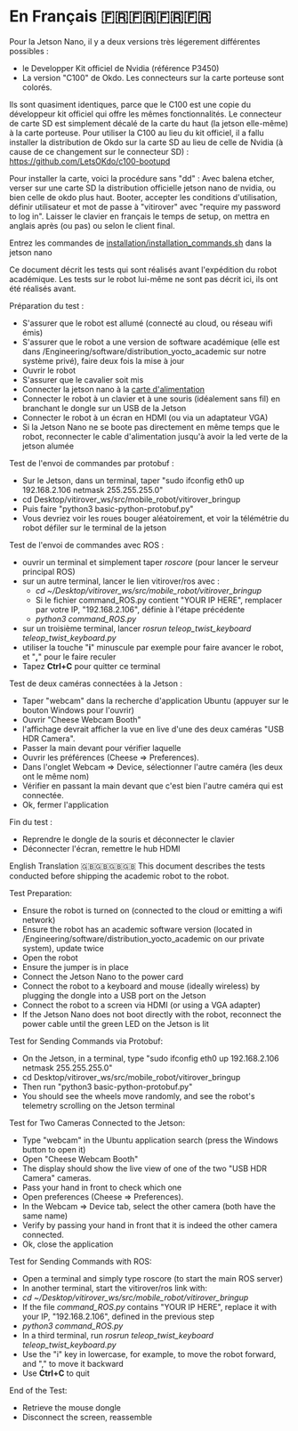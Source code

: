 # En Français 🇫🇷🇫🇷🇫🇷🇫🇷

Pour la Jetson Nano, il y a deux versions très légerement différentes possibles : 
 - le Developper Kit officiel de Nvidia (référence P3450)
 - La version "C100" de Okdo. Les connecteurs sur la carte porteuse sont colorés.

Ils sont quasiment identiques, parce que le C100 est une copie du développeur kit officiel qui offre les mêmes fonctionnalités. Le connecteur de carte SD est simplement décalé de la carte du haut (la jetson elle-même) à la carte porteuse.
Pour utiliser la C100 au lieu du kit officiel, il a fallu installer la distribution de Okdo sur la carte SD au lieu de celle de Nvidia (à cause de ce changement sur le connecteur SD) : https://github.com/LetsOKdo/c100-bootupd


Pour installer la carte, voici la procédure sans "dd" : 
Avec balena etcher, verser sur une carte SD la distribution officielle jetson nano de nvidia, ou bien celle de okdo plus haut.
Booter, accepter les conditions d'utilisation, définir utilisateur et mot de passe à "vitirover" avec "require my password to log in".
Laisser le clavier en français le temps de setup, on mettra en anglais après (ou pas) ou selon le client final.


Entrez les commandes de [installation/installation_commands.sh](installation_commands.sh) dans la jetson nano


Ce document décrit les tests qui sont réalisés avant l'expédition du robot académique. Les tests sur le robot lui-même ne sont pas décrit ici, ils ont été réalisés avant.

Préparation du test :
 - S'assurer que le robot est allumé (connecté au cloud, ou réseau wifi émis)
 - S'assurer que le robot a une version de software académique (elle est dans /Engineering/software/distribution_yocto_academic sur notre système privé), faire deux fois la mise à jour
 - Ouvrir le robot
 - S'assurer que le cavalier soit mis
 - Connecter la jetson nano à la [carte d'alimentation](/power_card/README.md)
 - Connecter le robot à un clavier et à une souris (idéalement sans fil) en branchant le dongle sur un USB de la Jetson
 - Connecter le robot à un écran en HDMI (ou via un adaptateur VGA)
 - Si la Jetson Nano ne se boote pas directement en même temps que le robot, reconnecter le cable d'alimentation jusqu'à avoir la led verte de la jetson alumée


Test de l'envoi de commandes par protobuf : 
 - Sur le Jetson, dans un terminal, taper "sudo ifconfig eth0 up 192.168.2.106 netmask 255.255.255.0"
 - cd Desktop/vitirover_ws/src/mobile_robot/vitirover_bringup
 - Puis faire "python3 basic-python-protobuf.py"
 - Vous devriez voir les roues bouger aléatoirement, et voir la télémétrie du robot défiler sur le terminal de la jetson

Test de l'envoi de commandes avec ROS : 
 - ouvrir un terminal et simplement taper *roscore* (pour lancer le serveur principal ROS)
 - sur un autre terminal, lancer le lien vitirover/ros avec :
   - *cd ~/Desktop/vitirover_ws/src/mobile_robot/vitirover_bringup*
   - Si le fichier command_ROS.py contient "YOUR IP HERE", remplacer par votre IP, "192.168.2.106", définie à l'étape précédente
   - *python3 command_ROS.py*
 - sur un troisième terminal, lancer *rosrun teleop_twist_keyboard teleop_twist_keyboard.py*
 - utiliser la touche "__i__" minuscule par exemple pour faire avancer le robot, et "__,__" pour le faire reculer
 - Tapez __Ctrl+C__ pour quitter ce terminal

Test de deux caméras connectées à la Jetson : 
 - Taper "webcam" dans la recherche d'application Ubuntu (appuyer sur le bouton Windows pour l'ouvrir)
 - Ouvrir "Cheese Webcam Booth"
 - l'affichage devrait afficher la vue en live d'une des deux caméras "USB HDR Camera".
 - Passer la main devant pour vérifier laquelle
 - Ouvrir les préférences (Cheese => Preferences).
 - Dans l'onglet Webcam => Device, sélectionner l'autre caméra (les deux ont le même nom)
 - Vérifier en passant la main devant que c'est bien l'autre caméra qui est connectée.
 - Ok, fermer l'application



Fin du test : 
 - Reprendre le dongle de la souris et déconnecter le clavier
 - Déconnecter l'écran, remettre le hub HDMI


English Translation 🇬🇧🇬🇧🇬🇧🇬🇧
This document describes the tests conducted before shipping the academic robot to the robot.

Test Preparation:

 - Ensure the robot is turned on (connected to the cloud or emitting a wifi network)
 - Ensure the robot has an academic software version (located in /Engineering/software/distribution_yocto_academic on our private system), update twice
 - Open the robot
 - Ensure the jumper is in place
 - Connect the Jetson Nano to the power card
 - Connect the robot to a keyboard and mouse (ideally wireless) by plugging the dongle into a USB port on the Jetson
 - Connect the robot to a screen via HDMI (or using a VGA adapter)
 - If the Jetson Nano does not boot directly with the robot, reconnect the power cable until the green LED on the Jetson is lit

Test for Sending Commands via Protobuf:

 - On the Jetson, in a terminal, type "sudo ifconfig eth0 up 192.168.2.106 netmask 255.255.255.0"
 - cd Desktop/vitirover_ws/src/mobile_robot/vitirover_bringup
 - Then run "python3 basic-python-protobuf.py"
 - You should see the wheels move randomly, and see the robot's telemetry scrolling on the Jetson terminal

Test for Two Cameras Connected to the Jetson:

 - Type "webcam" in the Ubuntu application search (press the Windows button to open it)
 - Open "Cheese Webcam Booth"
 - The display should show the live view of one of the two "USB HDR Camera" cameras.
 - Pass your hand in front to check which one
 - Open preferences (Cheese => Preferences).
 - In the Webcam => Device tab, select the other camera (both have the same name)
 - Verify by passing your hand in front that it is indeed the other camera connected.
 - Ok, close the application


Test for Sending Commands with ROS:

 - Open a terminal and simply type roscore (to start the main ROS server)
 - In another terminal, start the vitirover/ros link with:
 - *cd ~/Desktop/vitirover_ws/src/mobile_robot/vitirover_bringup*
 - If the file *command_ROS.py* contains "YOUR IP HERE", replace it with your IP, "192.168.2.106", defined in the previous step
 - *python3 command_ROS.py*
 - In a third terminal, run *rosrun teleop_twist_keyboard teleop_twist_keyboard.py*
 - Use the "i" key in lowercase, for example, to move the robot forward, and "," to move it backward
 - Use __Ctrl+C__ to quit





End of the Test:
- Retrieve the mouse dongle
- Disconnect the screen, reassemble
